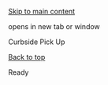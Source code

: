 [Skip to main content](https://www.pittsburghpa.gov/Resident-Services/A-Z-Frequently-Visited/Curbside-Pick-Up#main-content)

opens in new tab or window

Curbside Pick Up

[Back to top](https://www.pittsburghpa.gov/Resident-Services/A-Z-Frequently-Visited/Curbside-Pick-Up#body-top)

Ready
